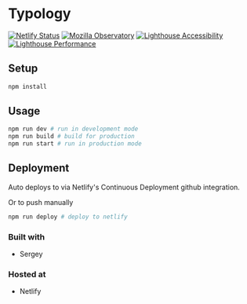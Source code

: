 # Typology

[![Netlify Status](https://api.netlify.com/api/v1/badges/adb34bef-e77f-494c-8914-221c2d3a2f76/deploy-status)](https://app.netlify.com/sites/typology/deploys)
[![Mozilla Observatory](https://img.shields.io/mozilla-observatory/grade/typology.netlify.app)](https://observatory.mozilla.org/analyze/typology.netlfy.app)
[![Lighthouse Accessibility](https://lighthouses.io37.ch/typology.netlify.app/lighthouse_accessibility.svg)](https://lighthouses.io37.ch/typology.netlify.app.html)
[![Lighthouse Performance](https://lighthouses.io37.ch/typology.netlify.app/lighthouse_performance.svg)](https://lighthouses.io37.ch/typology.netlify.app.html)


## Setup

```sh
npm install
```

## Usage

```sh
npm run dev # run in development mode
npm run build # build for production
npm run start # run in production mode
```

## Deployment

Auto deploys to via Netlify's Continuous Deployment github integration.

Or to push manually

```sh
npm run deploy # deploy to netlify
```


### Built with

- Sergey

### Hosted at

- Netlify



